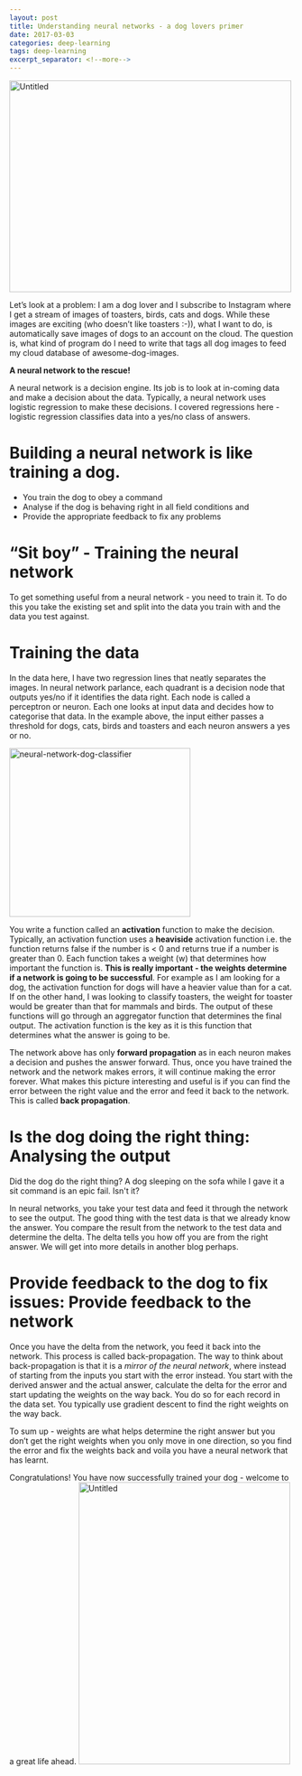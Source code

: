 ```yaml
---
layout: post
title: Understanding neural networks - a dog lovers primer
date: 2017-03-03
categories: deep-learning
tags: deep-learning
excerpt_separator: <!--more-->
---
```


<a data-flickr-embed="true"  href="https://www.flickr.com/photos/singh_harpreet/20774526803/in/album-72157656253958874/" title="Untitled"><img src="https://c1.staticflickr.com/1/683/20774526803_3215449907.jpg" width="500" height="375" alt="Untitled"></a><script async src="//embedr.flickr.com/assets/client-code.js" charset="utf-8"></script>


Let’s look at a problem: I am a dog lover and I subscribe to Instagram where I get a stream of images of toasters, birds, cats and dogs. While these images are exciting (who doesn’t like toasters :-)), what I want to do, is automatically save images of dogs to an account on the cloud. The question is, what kind of program do I need to write that tags all dog images to feed my cloud database of awesome-dog-images.

<!--more-->

**A neural network to the rescue!**

A neural network is a decision engine. Its job is to look at in-coming data and make a decision about the data. Typically, a neural network uses logistic regression to make these decisions. I covered regressions here - logistic regression classifies data into a yes/no class of answers.

# Building a neural network is like training a dog.

* You train the dog to obey a command
* Analyse if the dog is behaving right in all field conditions and
* Provide the appropriate feedback to fix any problems

# “Sit boy” - Training the neural network

To get something useful from a neural network - you need to train it. To do this you take the existing set and split into the data you train with and the data you test against.

# Training the data

In the data here, I have two regression lines that neatly separates the images. In neural network parlance, each quadrant is a decision node that outputs yes/no if it identifies the data right. Each node is called a perceptron or neuron. Each one looks at input data and decides how to categorise that data. In the example above, the input either passes a threshold for dogs, cats, birds and toasters and each neuron answers a yes or no.

<a data-flickr-embed="true"  href="https://www.flickr.com/photos/singh_harpreet/33117754681/in/album-72157676656040944/" title="neural-network-dog-classifier"><img src="https://c1.staticflickr.com/4/3706/33117754681_a905397d50.jpg" width="321" height="299" alt="neural-network-dog-classifier"></a><script async src="//embedr.flickr.com/assets/client-code.js" charset="utf-8"></script>


You write a function called an **activation** function to make the decision. Typically, an activation function uses a **heaviside** activation function i.e. the function returns false if the number is < 0 and returns true if a number is greater than 0. Each function takes a weight (w) that determines how important the function is. **This is really important - the weights determine if a network is going to be successful**. For example as I am looking for a dog, the activation function for dogs will have a heavier value than for a cat. If on the other hand, I was looking to classify toasters, the weight for toaster would be greater than that for mammals and birds. The output of these functions will go through an aggregator function that determines the final output. The activation function is the key as it is this function that determines what the answer is going to be.

The network above has only **forward propagation** as in each neuron makes a decision and pushes the answer forward. Thus, once you have trained the network and the network makes errors, it will continue making the error forever. What makes this picture interesting and useful is if you can find the error between the right value and the error and feed it back to the network. This is called **back propagation**.

# Is the dog doing the right thing: Analysing the output

Did the dog do the right thing? A dog sleeping on the sofa while I gave it a sit command is an epic fail. Isn't it?

In neural networks, you take your test data and feed it through the network to see the output. The good thing with the test data is that we already know the answer. You compare the result from the network to the test data and determine the delta. The delta tells you how off you are from the right answer. We will get into more details in another blog perhaps.

# Provide feedback to the dog to fix issues: Provide feedback to the network

Once you have the delta from the network, you feed it back into the network. This process is called back-propagation. The way to think about back-propagation is that it is a _mirror of the neural network_, where instead of starting from the inputs you start with the error instead. You start with the derived answer and the actual answer, calculate the delta for the error and start updating the weights on the way back. You do so for each record in the data set. You typically use gradient descent to find the right weights on the way back.

To sum up - weights are what helps determine the right answer but you don’t get the right weights when you only move in one direction, so you find the error and fix the weights back and voila you have a neural network that has learnt.

Congratulations! You have now successfully trained your dog - welcome to a great life ahead.
<a data-flickr-embed="true"  href="https://www.flickr.com/photos/singh_harpreet/21208234279/in/album-72157656253958874/" title="Untitled"><img src="https://c1.staticflickr.com/6/5828/21208234279_0632463b60.jpg" width="375" height="500" alt="Untitled"></a><script async src="//embedr.flickr.com/assets/client-code.js" charset="utf-8"></script>
